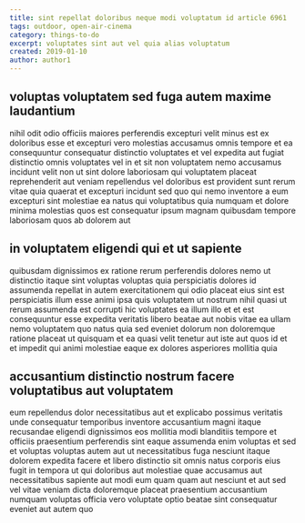 ```yaml
---
title: sint repellat doloribus neque modi voluptatum id article 6961
tags: outdoor, open-air-cinema
category: things-to-do
excerpt: voluptates sint aut vel quia alias voluptatum
created: 2019-01-10
author: author1
---
```


## voluptas voluptatem sed fuga autem maxime laudantium

nihil odit odio officiis maiores perferendis excepturi velit minus est ex doloribus esse et excepturi vero molestias accusamus omnis tempore et ea consequuntur consequatur distinctio voluptates et vel expedita aut fugiat distinctio omnis voluptates vel in et sit non voluptatem nemo accusamus incidunt velit non ut sint dolore laboriosam qui voluptatem placeat reprehenderit aut veniam repellendus vel doloribus est provident sunt rerum vitae quia quaerat et excepturi incidunt sed quo qui nemo inventore a eum excepturi sint molestiae ea natus qui voluptatibus quia numquam et dolore minima molestias quos est consequatur ipsum magnam quibusdam tempore laboriosam quos ab dolorem aut

## in voluptatem eligendi qui et ut sapiente

quibusdam dignissimos ex ratione rerum perferendis dolores nemo ut distinctio itaque sint voluptas voluptas quia perspiciatis dolores id assumenda repellat in autem exercitationem qui odio placeat eius sint est perspiciatis illum esse animi ipsa quis voluptatem ut nostrum nihil quasi ut rerum assumenda est corrupti hic voluptates ea illum illo et et est consequuntur esse expedita veritatis libero beatae aut nobis vitae ea ullam nemo voluptatem quo natus quia sed eveniet dolorum non doloremque ratione placeat ut quisquam et ea quasi velit tenetur aut iste aut quos id et et impedit qui animi molestiae eaque ex dolores asperiores mollitia quia

## accusantium distinctio nostrum facere voluptatibus aut voluptatem

eum repellendus dolor necessitatibus aut et explicabo possimus veritatis unde consequatur temporibus inventore accusantium magni itaque recusandae eligendi dignissimos eos mollitia modi blanditiis tempore et officiis praesentium perferendis sint eaque assumenda enim voluptas et sed et voluptas voluptas autem aut ut necessitatibus fuga nesciunt itaque dolorem expedita facere et libero distinctio sit omnis natus corporis eius fugit in tempora ut qui doloribus aut molestiae quae accusamus aut necessitatibus sapiente aut modi eum quam quam aut nesciunt et aut sed vel vitae veniam dicta doloremque placeat praesentium accusantium numquam voluptas officia vero voluptate optio beatae sint consequatur eveniet aut autem quo
